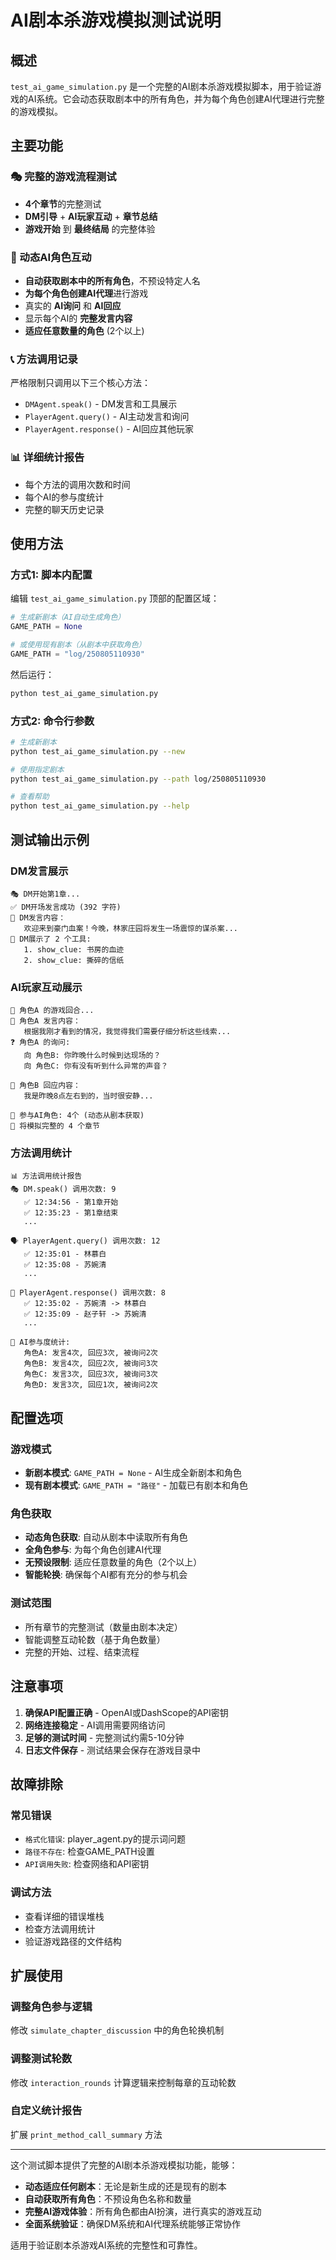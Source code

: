 # AI剧本杀游戏模拟测试说明

## 概述

`test_ai_game_simulation.py` 是一个完整的AI剧本杀游戏模拟脚本，用于验证游戏的AI系统。它会动态获取剧本中的所有角色，并为每个角色创建AI代理进行完整的游戏模拟。

## 主要功能

### 🎭 完整的游戏流程测试
- **4个章节**的完整测试
- **DM引导** + **AI玩家互动** + **章节总结**
- **游戏开始** 到 **最终结局** 的完整体验

### 🤖 动态AI角色互动
- **自动获取剧本中的所有角色**，不预设特定人名
- **为每个角色创建AI代理**进行游戏
- 真实的 **AI询问** 和 **AI回应**
- 显示每个AI的 **完整发言内容**
- **适应任意数量的角色** (2个以上)

### 📞 方法调用记录
严格限制只调用以下三个核心方法：
- `DMAgent.speak()` - DM发言和工具展示
- `PlayerAgent.query()` - AI主动发言和询问
- `PlayerAgent.response()` - AI回应其他玩家

### 📊 详细统计报告
- 每个方法的调用次数和时间
- 每个AI的参与度统计
- 完整的聊天历史记录

## 使用方法

### 方式1: 脚本内配置
编辑 `test_ai_game_simulation.py` 顶部的配置区域：

```python
# 生成新剧本（AI自动生成角色）
GAME_PATH = None

# 或使用现有剧本（从剧本中获取角色）
GAME_PATH = "log/250805110930"
```

然后运行：
```bash
python test_ai_game_simulation.py
```

### 方式2: 命令行参数

```bash
# 生成新剧本
python test_ai_game_simulation.py --new

# 使用指定剧本
python test_ai_game_simulation.py --path log/250805110930

# 查看帮助
python test_ai_game_simulation.py --help
```

## 测试输出示例

### DM发言展示
```
🎭 DM开始第1章...
✅ DM开场发言成功 (392 字符)
💬 DM发言内容：
   欢迎来到豪门血案！今晚，林家庄园将发生一场震惊的谋杀案...
🔧 DM展示了 2 个工具:
   1. show_clue: 书房的血迹
   2. show_clue: 撕碎的信纸
```

### AI玩家互动展示
```
👤 角色A 的游戏回合...
💬 角色A 发言内容：
   根据我刚才看到的情况，我觉得我们需要仔细分析这些线索...
❓ 角色A 的询问:
   向 角色B: 你昨晚什么时候到达现场的？
   向 角色C: 你有没有听到什么异常的声音？

💬 角色B 回应内容：
   我是昨晚8点左右到的，当时很安静...

🤖 参与AI角色: 4个 (动态从剧本获取)
📖 将模拟完整的 4 个章节
```

### 方法调用统计
```
📊 方法调用统计报告
🎭 DM.speak() 调用次数: 9
   ✅ 12:34:56 - 第1章开始
   ✅ 12:35:23 - 第1章结束
   ...

🗣️ PlayerAgent.query() 调用次数: 12
   ✅ 12:35:01 - 林慕白
   ✅ 12:35:08 - 苏婉清
   ...

💬 PlayerAgent.response() 调用次数: 8
   ✅ 12:35:02 - 苏婉清 -> 林慕白
   ✅ 12:35:09 - 赵子轩 -> 苏婉清
   ...

👥 AI参与度统计:
   角色A: 发言4次, 回应3次, 被询问2次
   角色B: 发言4次, 回应2次, 被询问3次
   角色C: 发言3次, 回应3次, 被询问3次
   角色D: 发言3次, 回应1次, 被询问2次
```

## 配置选项

### 游戏模式
- **新剧本模式**: `GAME_PATH = None` - AI生成全新剧本和角色
- **现有剧本模式**: `GAME_PATH = "路径"` - 加载已有剧本和角色

### 角色获取
- **动态角色获取**: 自动从剧本中读取所有角色
- **全角色参与**: 为每个角色创建AI代理
- **无预设限制**: 适应任意数量的角色（2个以上）
- **智能轮换**: 确保每个AI都有充分的参与机会

### 测试范围
- 所有章节的完整测试（数量由剧本决定）
- 智能调整互动轮数（基于角色数量）
- 完整的开始、过程、结束流程

## 注意事项

1. **确保API配置正确** - OpenAI或DashScope的API密钥
2. **网络连接稳定** - AI调用需要网络访问
3. **足够的测试时间** - 完整测试约需5-10分钟
4. **日志文件保存** - 测试结果会保存在游戏目录中

## 故障排除

### 常见错误
- `格式化错误`: player_agent.py的提示词问题
- `路径不存在`: 检查GAME_PATH设置
- `API调用失败`: 检查网络和API密钥

### 调试方法
- 查看详细的错误堆栈
- 检查方法调用统计
- 验证游戏路径的文件结构

## 扩展使用

### 调整角色参与逻辑
修改 `simulate_chapter_discussion` 中的角色轮换机制

### 调整测试轮数
修改 `interaction_rounds` 计算逻辑来控制每章的互动轮数

### 自定义统计报告
扩展 `print_method_call_summary` 方法

---

这个测试脚本提供了完整的AI剧本杀游戏模拟功能，能够：

- **动态适应任何剧本**：无论是新生成的还是现有的剧本
- **自动获取所有角色**：不预设角色名称和数量
- **完整AI游戏体验**：所有角色都由AI扮演，进行真实的游戏互动
- **全面系统验证**：确保DM系统和AI代理系统能够正常协作

适用于验证剧本杀游戏AI系统的完整性和可靠性。